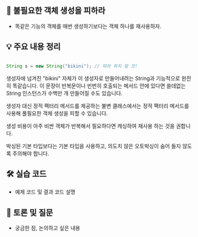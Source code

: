## 📖 불필요한 객체 생성을 피하라

- 똑같은 기능의 객체를 매번 생성하기보다는 객체 하나를 재사용하자.

## 💡 주요 내용 정리

```java

String s = new String("bikini"); // 따라 하지 말 것!

```
생성자에 넘겨진 "bikini" 자체가 이 생성자로 만들어내려는 String과 기능적으로 완전히 똑같습니다.
이 문장이 반복문이나 빈번히 호출되는 메서드 안에 있다면 쓸데없는 String 인스턴스가 수백만 개 만들어질 수도 있습니다.

생성자 대신 정적 팩터리 메서드를 제공하는 불변 클래스에서는 정적 팩터리 메서드를 사용해 풀필요한 객체 생성을 피할 수 있습니다.

생성 비용이 아주 비싼 객체가 반복해서 필요하다면 캐싱하여 재사용 하는 것을 권합니다.

박싱된 기본 타입보다는 기본 타입을 사용하고, 의도치 않은 오토박싱이 숨어 들지 않도록 주의해야 합니다.

## 🛠️ 실습 코드
- 예제 코드 및 결과 코드 설명

## 🤔 토론 및 질문
- 궁금한 점, 논의하고 싶은 내용
